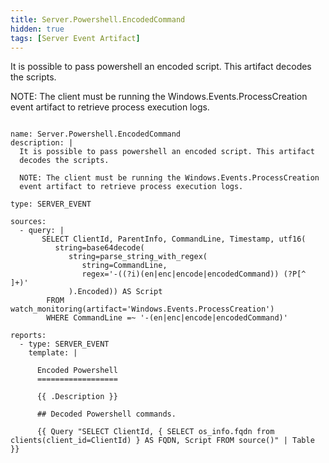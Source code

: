 ```yaml
---
title: Server.Powershell.EncodedCommand
hidden: true
tags: [Server Event Artifact]
---
```


It is possible to pass powershell an encoded script. This artifact
decodes the scripts.

NOTE: The client must be running the Windows.Events.ProcessCreation
event artifact to retrieve process execution logs.


<pre><code class="language-yaml">
name: Server.Powershell.EncodedCommand
description: |
  It is possible to pass powershell an encoded script. This artifact
  decodes the scripts.

  NOTE: The client must be running the Windows.Events.ProcessCreation
  event artifact to retrieve process execution logs.

type: SERVER_EVENT

sources:
  - query: |
       SELECT ClientId, ParentInfo, CommandLine, Timestamp, utf16(
          string=base64decode(
             string=parse_string_with_regex(
                string=CommandLine,
                regex='-((?i)(en|enc|encode|encodedCommand)) (?P<Encoded>[^ ]+)'
             ).Encoded)) AS Script
        FROM watch_monitoring(artifact='Windows.Events.ProcessCreation')
        WHERE CommandLine =~ '-(en|enc|encode|encodedCommand)'

reports:
  - type: SERVER_EVENT
    template: |

      Encoded Powershell
      ==================

      {{ .Description }}

      ## Decoded Powershell commands.

      {{ Query "SELECT ClientId, { SELECT os_info.fqdn from clients(client_id=ClientId) } AS FQDN, Script FROM source()" | Table }}

</code></pre>

